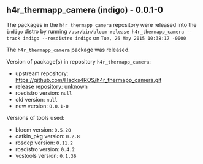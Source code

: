 ## h4r_thermapp_camera (indigo) - 0.0.1-0

The packages in the `h4r_thermapp_camera` repository were released into the `indigo` distro by running `/usr/bin/bloom-release h4r_thermapp_camera --track indigo --rosdistro indigo` on `Tue, 26 May 2015 10:38:17 -0000`

The `h4r_thermapp_camera` package was released.

Version of package(s) in repository `h4r_thermapp_camera`:
- upstream repository: https://github.com/Hacks4ROS/h4r_thermapp_camera.git
- release repository: unknown
- rosdistro version: `null`
- old version: `null`
- new version: `0.0.1-0`

Versions of tools used:
- bloom version: `0.5.20`
- catkin_pkg version: `0.2.8`
- rosdep version: `0.11.2`
- rosdistro version: `0.4.2`
- vcstools version: `0.1.36`


